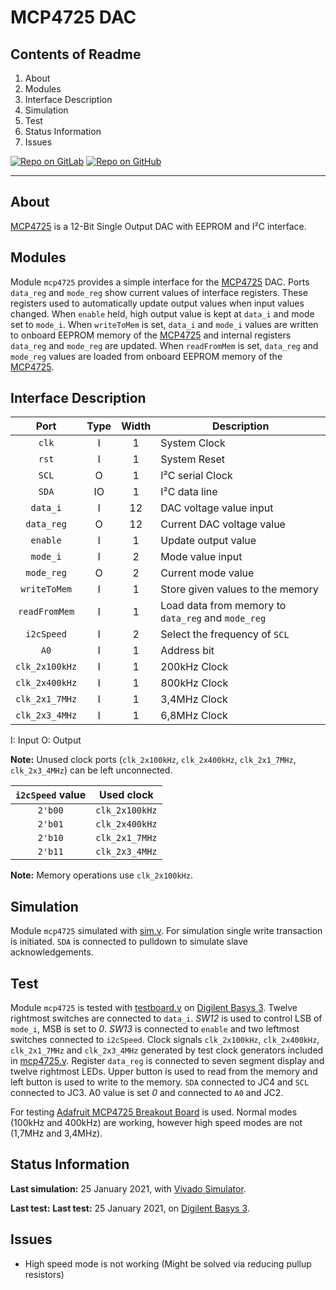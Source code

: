 # MCP4725 DAC

## Contents of Readme

1. About
2. Modules
3. Interface Description
4. Simulation
5. Test
6. Status Information
7. Issues

[![Repo on GitLab](https://img.shields.io/badge/repo-GitLab-6C488A.svg)](https://gitlab.com/suoglu/MCP4725)
[![Repo on GitHub](https://img.shields.io/badge/repo-GitHub-3D76C2.svg)](https://github.com/suoglu/MCP4725)

---

## About

[MCP4725](https://ww1.microchip.com/downloads/en/DeviceDoc/22039d.pdf) is a 12-Bit Single Output DAC with EEPROM and I²C interface.

## Modules

Module `mcp4725` provides a simple interface for the [MCP4725](https://ww1.microchip.com/downloads/en/DeviceDoc/22039d.pdf) DAC. Ports `data_reg` and `mode_reg` show current values of interface registers. These registers used to automatically update output values when input values changed. When `enable` held, high output value is kept at `data_i` and mode set to `mode_i`. When `writeToMem` is set, `data_i` and `mode_i` values are written to onboard EEPROM memory of the [MCP4725](https://ww1.microchip.com/downloads/en/DeviceDoc/22039d.pdf) and internal registers `data_reg` and `mode_reg` are updated. When `readFromMem` is set, `data_reg` and `mode_reg` values are loaded from onboard EEPROM memory of the [MCP4725](https://ww1.microchip.com/downloads/en/DeviceDoc/22039d.pdf).

## Interface Description

|   Port   | Type | Width |  Description |
| :------: | :----: | :----: |  ------  |
| `clk` | I | 1 | System Clock |
| `rst` | I | 1 | System Reset |
| `SCL` | O | 1 | I²C serial Clock |
| `SDA` | IO | 1 | I²C data line |
| `data_i` | I | 12 | DAC voltage value input |
| `data_reg` | O | 12 | Current DAC voltage value |
| `enable` | I | 1 | Update output value |
| `mode_i` | I | 2 | Mode value input |
| `mode_reg` | O | 2 | Current mode value |
| `writeToMem` | I | 1 | Store given values to the memory |
| `readFromMem` | I | 1 | Load data from memory to `data_reg` and `mode_reg` |
| `i2cSpeed` | I | 2 | Select the frequency of `SCL` |
| `A0` | I | 1 | Address bit |
| `clk_2x100kHz` | I | 1 | 200kHz Clock |
| `clk_2x400kHz` | I | 1 | 800kHz Clock |
| `clk_2x1_7MHz` | I | 1 | 3,4MHz Clock |
| `clk_2x3_4MHz` | I | 1 | 6,8MHz Clock |

I: Input  O: Output

**Note:** Unused clock ports (`clk_2x100kHz`, `clk_2x400kHz`, `clk_2x1_7MHz`, `clk_2x3_4MHz`) can be left unconnected.

| `i2cSpeed` value | Used clock |
| :------: | :------: |
| `2'b00` | `clk_2x100kHz` |
| `2'b01`  | `clk_2x400kHz` |
| `2'b10`  | `clk_2x1_7MHz` |
| `2'b11`  | `clk_2x3_4MHz` |

**Note:** Memory operations use `clk_2x100kHz`.

## Simulation

Module `mcp4725` simulated with [sim.v](Simulation/sim.v). For simulation single write transaction is initiated. `SDA` is connected to pulldown to simulate slave acknowledgements.

## Test

Module `mcp4725` is tested with [testboard.v](Test/testboard.v) on [Digilent Basys 3](https://reference.digilentinc.com/reference/programmable-logic/basys-3/reference-manual). Twelve rightmost switches are connected to `data_i`. *SW12* is used to control LSB of `mode_i`, MSB is set to *0*. *SW13* is connected to `enable` and two leftmost switches connected to `i2cSpeed`. Clock signals `clk_2x100kHz`, `clk_2x400kHz`, `clk_2x1_7MHz` and `clk_2x3_4MHz` generated by test clock generators included in [mcp4725.v](Sources/mcp4725.v). Register `data_reg` is connected to seven segment display and twelve rightmost LEDs. Upper button is used to read from the memory and left button is used to write to the memory. `SDA` connected to JC4 and `SCL` connected to JC3. A0 value is set *0* and connected to `A0` and JC2.

For testing [Adafruit MCP4725 Breakout Board](https://learn.adafruit.com/mcp4725-12-bit-dac-tutorial?view=all) is used. Normal modes (100kHz and 400kHz) are working, however high speed modes are not (1,7MHz and 3,4MHz).

## Status Information

**Last simulation:** 25 January 2021, with [Vivado Simulator](https://www.xilinx.com/products/design-tools/vivado/simulator.html).

**Last test:** **Last test:** 25 January 2021, on [Digilent Basys 3](https://reference.digilentinc.com/reference/programmable-logic/basys-3/reference-manual).

## Issues

- High speed mode is not working (Might be solved via reducing pullup resistors)
